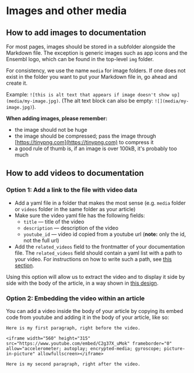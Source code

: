 # Images and other media

## How to add images to documentation

For most pages, images should be stored in a subfolder alongside the Markdown file. The exception is generic images such as app icons and the Ensembl logo, which can be found in the top-level `img` folder.

For consistency, we use the name `media` for image folders. If one does not exist in the folder you want to put your Markdown file in, go ahead and create it.

Example: `![this is alt text that appears if image doesn't show up](media/my-image.jpg)`. (The alt text block can also be empty: `![](media/my-image.jpg)`).

**When adding images, please remember:**
- the image should not be huge
- the image should be compressed; pass the image through [https://tinypng.com](https://tinypng.com) to compress it
- a good rule of thumb is, if an image is over 100kB, it's probably too much

## How to add videos to documentation

### Option 1: Add a link to the file with video data
- Add a yaml file in a folder that makes the most sense (e.g. `media` folder or `videos` folder in the same folder as your article)
- Make sure the video yaml file has the following fields:
  - `title` — title of the video
  - `description` — description of the video
  - `youtube_id` — video id copied from a youtube url (**note:** only the id, not the full url)
- Add the `related_videos` field to the frontmatter of your documentation file. The `related_videos` field should contain a yaml list with a path to your video. For instructions on how to write such a path, see [this section](#paths-to-related-files).

Using this option will allow us to extract the video and to display it side by side with the body of the article, in a way shown in [this design](https://xd.adobe.com/view/d64fc883-dc95-4d08-63a3-483f9c772ec1-a07e/screen/690c281b-e3ad-4c8f-9566-2b6745ea0fee?fullscreen).

### Option 2: Embedding the video within an article
You can add a video inside the body of your article by copying its embed code from youtube and adding it in the body of your article, like so:

```
Here is my first paragraph, right before the video.

<iframe width="560" height="315" src="https://www.youtube.com/embed/C2g37X_uMok" frameborder="0" allow="accelerometer; autoplay; encrypted-media; gyroscope; picture-in-picture" allowfullscreen></iframe>

Here is my second paragraph, right after the video.
```

